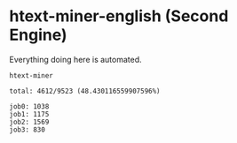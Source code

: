 # htext-miner-english (Second Engine)

Everything doing here is automated.

```
htext-miner

total: 4612/9523 (48.430116559907596%)

job0: 1038
job1: 1175
job2: 1569
job3: 830
```